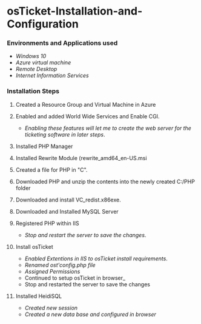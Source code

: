 # osTicket-Installation-and-Configuration

<h3> Environments and Applications used </h3>


  - _Windows 10_
  - _Azure virtual machine_
  - _Remote Desktop_
  - _Internet Information Services_



<h3> Installation Steps </h3> 


1. Created a Resource Group and Virtual Machine in Azure
2. Enabled and added World Wide Services and Enable CGI.
     - _Enabling these features will let me to create the web server for the ticketing software in later steps_.

4. Installed PHP Manager
5. Installed Rewrite Module (rewrite_amd64_en-US.msi
6. Created a file for PHP in "C".  
7. Downloaded PHP and unzip the contents into the newly created C:/PHP folder
8. Downloaded and install VC_redist.x86exe.
9. Downloaded and Installed MySQL Server
10. Registered PHP within IIS


    - _Stop and restart the server to save the changes_. 


10. Install osTicket


      - _Enabled Extentions in IIS to osTicket install requirements_.
      - _Renamed ost'config.php file_
      - _Assigned Permissions_ 
      - Continued to setup osTicket in browser_
      - Stop and restarted the server to save the changes

11. Installed HeidiSQL


      - _Created new session_
      - _Created a new data base and configured in browser_

